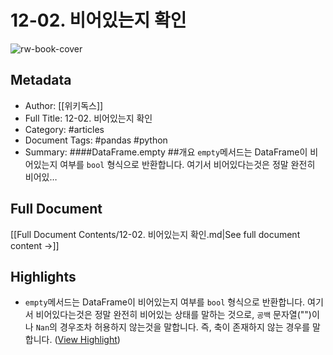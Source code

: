 # 12-02. 비어있는지 확인

![rw-book-cover](https://wikidocs.net/images/book/2222.jpg)

## Metadata
- Author: [[위키독스]]
- Full Title: 12-02. 비어있는지 확인
- Category: #articles
- Document Tags:  #pandas  #python 
- Summary: ####DataFrame.empty ##개요 `empty`메서드는 DataFrame이 비어있는지 여부를 `bool` 형식으로 반환합니다. 여기서 비어있다는것은 정말 완전히 비어있…

## Full Document
[[Full Document Contents/12-02. 비어있는지 확인.md|See full document content →]]

## Highlights
- `empty`메서드는 DataFrame이 비어있는지 여부를 `bool` 형식으로 반환합니다. 
  여기서 비어있다는것은 정말 완전히 비어있는 상태를 말하는 것으로, 
  `공백` 문자열("")이나 `Nan`의 경우조차 허용하지 않는것을 말합니다. 
  즉, 축이 존재하지 않는 경우를 말합니다. ([View Highlight](https://read.readwise.io/read/01hepy16fc3cs40b8msbtdw7wf))
